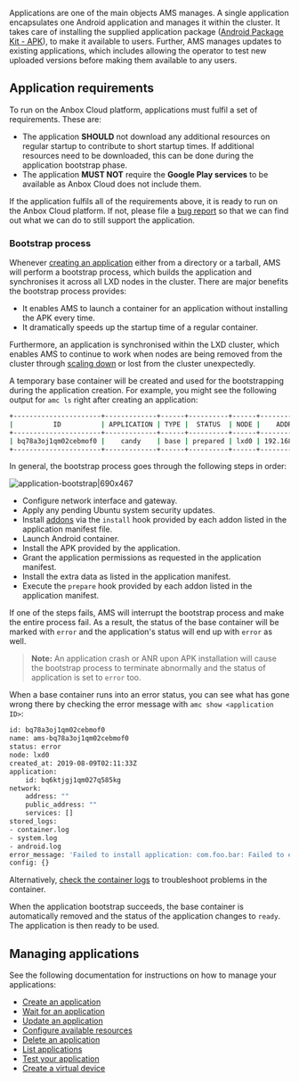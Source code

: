 Applications are one of the main objects AMS manages. A single application encapsulates one Android application and manages it within the cluster. It takes care of installing the supplied application package ([Android Package Kit - APK](https://en.wikipedia.org/wiki/Android_application_package)), to make it available to users. Further, AMS manages updates to existing applications, which includes allowing the operator to test new uploaded versions before making them available to any users.

## Application requirements
To run on the Anbox Cloud platform, applications must fulfil a set of requirements. These are:

* The application  **SHOULD**  not download any additional resources on regular startup to contribute to short startup times. If additional resources need to be downloaded, this can be done during the application bootstrap phase.
* The application  **MUST NOT**  require the **Google Play services** to be available as Anbox Cloud does not include them.

If the application fulfils all of the requirements above, it is ready to run on the Anbox Cloud platform. If not, please file a [bug report](https://bugs.launchpad.net/indore-extern/+filebug) so that we can find out what we can do to still support the application.

<a name="bootstrap"></a>
### Bootstrap process

Whenever [creating an application](https://discourse.ubuntu.com/t/create-an-application/24198) either from a directory or a tarball, AMS will perform a bootstrap process, which builds the application and synchronises it across all LXD nodes in the cluster. There are major benefits the bootstrap process provides:

  * It enables AMS to launch a container for an application without installing the APK every time.
  * It dramatically speeds up the startup time of a regular container.

Furthermore, an application is synchronised within the LXD cluster, which enables AMS to continue to work when nodes are being removed from the cluster through [scaling down](https://discourse.ubuntu.com/t/scale-down-a-lxd-cluster/24323) or lost from the cluster unexpectedly.

A temporary base container will be created and used for the bootstrapping during the application creation. For example, you might see the following output for `amc ls` right after creating an application:

```bash
+----------------------+-------------+------+----------+------+---------------+-----------+
|          ID          | APPLICATION | TYPE |  STATUS  | NODE |    ADDRESS    | ENDPOINTS |
+----------------------+-------------+------+----------+------+---------------+-----------+
| bq78a3oj1qm02cebmof0 |    candy    | base | prepared | lxd0 | 192.168.100.2 |           |
+----------------------+-------------+------+----------+------+---------------+-----------+
```

In general, the bootstrap process goes through the following steps in order:

![application-bootstrap|690x467](upload://haAJJ8p8ZEQXmsvrVb3HOHhl1io.png)

  * Configure network interface and gateway.
  * Apply any pending Ubuntu system security updates.
  * Install [addons](https://discourse.ubuntu.com/t/managing-addons/17759) via the `install` hook provided by each addon listed in the application manifest file.
  * Launch Android container.
  * Install the APK provided by the application.
  * Grant the application permissions as requested in the application manifest.
  * Install the extra data as listed in the application manifest.
  * Execute the `prepare` hook provided by each addon listed in the application manifest.

If one of the steps fails, AMS will interrupt the bootstrap process and make the entire process fail. As a result, the status of the base container will be marked with `error` and the application's status will end up with `error` as well.

> **Note:** An application crash or ANR upon APK installation will cause the bootstrap process to terminate abnormally and the status of application is set to `error` too.

When a base container runs into an error status, you can see what has gone wrong there by checking the error message with `amc show <application ID>`:

```bash
id: bq78a3oj1qm02cebmof0
name: ams-bq78a3oj1qm02cebmof0
status: error
node: lxd0
created_at: 2019-08-09T02:11:33Z
application:
    id: bq6ktjgj1qm027q585kg
network:
    address: ""
    public_address: ""
    services: []
stored_logs:
- container.log
- system.log
- android.log
error_message: 'Failed to install application: com.foo.bar: Failed to extract native libraries, res=-113'
config: {}
```

Alternatively, [check the container logs](https://discourse.ubuntu.com/t/view-the-container-logs/24329) to troubleshoot problems in the container.

When the application bootstrap succeeds, the base container is automatically removed and the status of the application changes to `ready`. The application is then ready to be used.

## Managing applications

See the following documentation for instructions on how to manage your applications:

 * [Create an application](https://discourse.ubuntu.com/t/create-an-application/24198)
 * [Wait for an application](https://discourse.ubuntu.com/t/wait-for-an-application/24202)
 * [Update an application](https://discourse.ubuntu.com/t/update-an-application/24201)
 * [Configure available resources](https://discourse.ubuntu.com/t/configure-available-resources/24960)
 * [Delete an application](https://discourse.ubuntu.com/t/delete-an-application/24199)
 * [List applications](https://discourse.ubuntu.com/t/list-applications/24200)
 * [Test your application](https://discourse.ubuntu.com/t/usecase-application-testing/17775)
 * [Create a virtual device](https://discourse.ubuntu.com/t/virtual-devices/19069)

